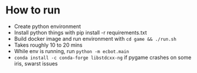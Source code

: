# How to run
- Create python environment
- Install python things with pip install -r requirements.txt
- Build docker image and run environment with `cd game && ./run.sh`
- Takes roughly 10 to 20 mins
- While env is running, run `python -m ecbot.main`
- `conda install -c conda-forge libstdcxx-ng` if pygame crashes on some iris, swarst issues
